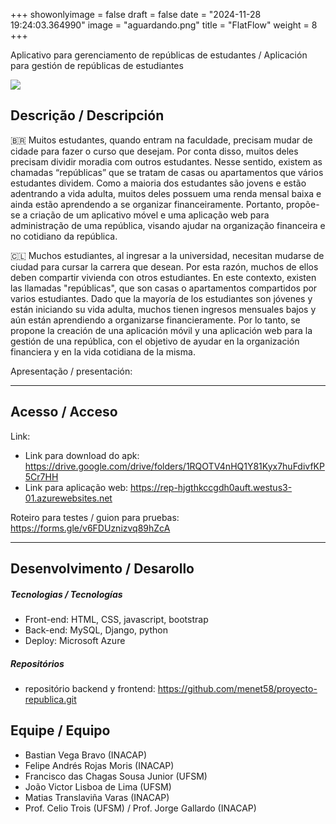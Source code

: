 +++
showonlyimage = false
draft = false
date = "2024-11-28 19:24:03.364990"
image = "aguardando.png"
title = "FlatFlow"
weight = 8
+++


Aplicativo para gerenciamento de repúblicas de estudantes / Aplicación para gestión de repúblicas de estudiantes

<!--more-->

![](moho_follow_through2.gif)


## Descrição / Descripción

🇧🇷 Muitos estudantes, quando entram na faculdade, precisam mudar de cidade para fazer o curso que desejam. Por conta disso, muitos deles precisam dividir moradia com outros estudantes. Nesse sentido, existem as chamadas “repúblicas” que se tratam de casas ou apartamentos que vários estudantes dividem. Como a maioria dos estudantes são jovens e estão adentrando a vida adulta, muitos deles possuem uma renda mensal baixa e ainda estão aprendendo a se organizar financeiramente. Portanto, propõe-se a criação de um aplicativo móvel e uma aplicação web para administração de uma república, visando ajudar na organização financeira e no cotidiano da república.



🇨🇱 Muchos estudiantes, al ingresar a la universidad, necesitan mudarse de ciudad para cursar la carrera que desean. Por esta razón, muchos de ellos deben compartir vivienda con otros estudiantes. En este contexto, existen las llamadas "repúblicas", que son casas o apartamentos compartidos por varios estudiantes. Dado que la mayoría de los estudiantes son jóvenes y están iniciando su vida adulta, muchos tienen ingresos mensuales bajos y aún están aprendiendo a organizarse financieramente. Por lo tanto, se propone la creación de una aplicación móvil y una aplicación web para la gestión de una república, con el objetivo de ayudar en la organización financiera y en la vida cotidiana de la misma.

Apresentação / presentación: 

---

## Acesso / Acceso

Link: 
- Link para download do apk: https://drive.google.com/drive/folders/1RQOTV4nHQ1Y81Kyx7huFdivfKP5Cr7HH
- Link para aplicação web:  https://rep-hjgthkccgdh0auft.westus3-01.azurewebsites.net

Roteiro para testes / guion para pruebas: 
https://forms.gle/v6FDUznizvq89hZcA


---

## Desenvolvimento / Desarollo

##### Tecnologias / Tecnologías

- Front-end: HTML, CSS, javascript, bootstrap
- Back-end: MySQL, Django, python
- Deploy: Microsoft Azure

##### Repositórios

- repositório backend y frontend: https://github.com/menet58/proyecto-republica.git


## Equipe / Equipo

- Bastian Vega Bravo (INACAP)
- Felipe Andrés Rojas Moris (INACAP)
- Francisco das Chagas Sousa Junior (UFSM)
- João Victor Lisboa de Lima (UFSM)
- Matias Translaviña Varas (INACAP)
- Prof. Celio Trois (UFSM) / Prof. Jorge Gallardo (INACAP)


